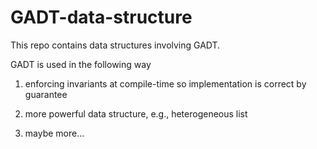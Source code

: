 # GADT-data-structure

This repo contains data structures involving GADT.

GADT is used in the following way

1. enforcing invariants at compile-time so implementation is correct by guarantee

2. more powerful data structure, e.g., heterogeneous list

3. maybe more...
